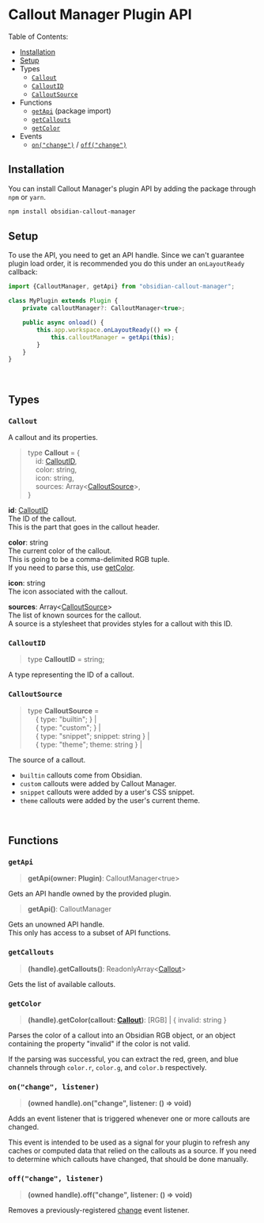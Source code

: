 # Callout Manager Plugin API

Table of Contents:

- [Installation](#installation)
- [Setup](#setup)
- Types
  - [`Callout`](#callout)
  - [`CalloutID`](#calloutid)
  - [`CalloutSource`](#calloutsource)
- Functions
  - [`getApi`](#getapi) (package import)
  - [`getCallouts`](#getcallouts)
  - [`getColor`](#getcolor)
- Events
  - [`on("change")`](#onchange-listener) / [`off("change")`](#offchange-listener)

## Installation
You can install Callout Manager's plugin API by adding the package through `npm` or `yarn`.

```bash
npm install obsidian-callout-manager
```

## Setup

To use the API, you need to get an API handle. Since we can't guarantee plugin load order, it is recommended you do this under an `onLayoutReady` callback:

```ts
import {CalloutManager, getApi} from "obsidian-callout-manager";

class MyPlugin extends Plugin {
	private calloutManager?: CalloutManager<true>;

	public async onload() {
		this.app.workspace.onLayoutReady(() => {
			this.calloutManager = getApi(this);
		}
	}
}
```

&nbsp;

## Types

### `Callout`
A callout and its properties.
> type **Callout** = {  
> &nbsp;&nbsp;&nbsp; id: [CalloutID](#calloutid),  
> &nbsp;&nbsp;&nbsp; color: string,  
> &nbsp;&nbsp;&nbsp; icon: string,  
> &nbsp;&nbsp;&nbsp; sources: Array<[CalloutSource](#calloutsource)>,  
> }

**id**: [CalloutID](#calloutid)  
The ID of the callout.  
This is the part that goes in the callout header.  

**color**: string  
The current color of the callout.  
This is going to be a comma-delimited RGB tuple.  
If you need to parse this, use [getColor](#getcolor).

**icon**: string  
The icon associated with the callout.

**sources**: Array<[CalloutSource](#calloutsource)>  
The list of known sources for the callout.  
A source is a stylesheet that provides styles for a callout with this ID.

### `CalloutID`
> type **CalloutID** = string;

A type representing the ID of a callout.

### `CalloutSource`
> type **CalloutSource** =  
> &nbsp;&nbsp;&nbsp; { type: "builtin"; } |  
> &nbsp;&nbsp;&nbsp; { type: "custom"; } |  
> &nbsp;&nbsp;&nbsp; { type: "snippet"; snippet: string } |  
> &nbsp;&nbsp;&nbsp; { type: "theme"; theme: string } |  

The source of a callout.

- `builtin` callouts come from Obsidian.
- `custom` callouts were added by Callout Manager.
- `snippet` callouts were added by a user's CSS snippet.
- `theme` callouts were added by the user's current theme.


&nbsp;

## Functions

### `getApi`
> **getApi(owner: Plugin)**: CalloutManager&lt;true&gt;

Gets an API handle owned by the provided plugin.  

> **getApi()**: CalloutManager

Gets an unowned API handle.  
This only has access to a subset of API functions.

### `getCallouts`
> **(handle).getCallouts()**: ReadonlyArray&lt;[Callout](#callout)&gt;

Gets the list of available callouts.

### `getColor`
> **(handle).getColor(callout: [Callout](#callout))**: [RGB] | { invalid: string }

Parses the color of a callout into an Obsidian RGB object, or an object containing the property "invalid" if the color is not valid.

If the parsing was successful, you can extract the red, green, and blue channels through `color.r`, `color.g`, and `color.b` respectively.

### `on("change", listener)`
> **(owned handle).on("change", listener: () => void)**

Adds an event listener that is triggered whenever one or more callouts are changed.  

This event is intended to be used as a signal for your plugin to refresh any caches or computed data that relied on the callouts as a source. If you need to determine which callouts have changed, that should be done manually.

### `off("change", listener)`
> **(owned handle).off("change", listener: () => void)**

Removes a previously-registered [change](#onchange-listener) event listener.

